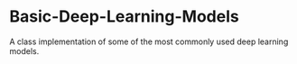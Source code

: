 # Basic-Deep-Learning-Models
A class implementation of some of the most commonly used deep learning models.
